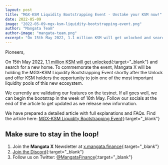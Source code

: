 ```yaml
---
layout: post
title: "MGX-KSM Liquidity Bootstrapping Event - Unstake your KSM now!"
date: 2022-05-09
image: "2022-05-09-mgx-ksm-liquidity-bootstrapping-event.png"
author: "Mangata Team"
author-image: "mangata-team.png"
excerpt: "On 15th May 2022, 1.1 million KSM will get unlocked and search for a new home. To commemorate the event, Mangata X will shortly be holding the MGX-KSM Liquidity Bootstrapping Event and offer KSM holders the opportunity to join one of the most important liquidity pools of this new ecosystem."
---
```

Pioneers,

On 15th May 2022, [1.1 million KSM will get unlocked](https://blog.mangata.finance/blog/2022-05-05-the-unlock-1-million-ksm-released-to-the-market-on-15th-may/){:target="\_blank"} and search for a new home. To commemorate the event, Mangata X will be holding the MGX-KSM Liquidity Bootstrapping Event shortly after the Unlock and offer KSM holders the opportunity to join one of the most important liquidity pools of this new ecosystem.

We currently are validating our features on the testnet. If all goes well, we can begin the bootstrap in the week of 16th May. Follow our socials at the end of the article to get updated as we release new information.

We have prepared a detailed article with full explanations and FAQs. Find the article here: [MGX-KSM Liquidity Bootstrapping Event](https://www.notion.so/MGX-KSM-Liquidity-Bootstrapping-Event-a436c93f21b54bec84e2cf71cdb49643){:target="\_blank"}


## Make sure to stay in the loop!
1. Join the **Mangata X** Newsletter at [x.mangata.finance](https://x.mangata.finance/){:target="\_blank"}
2. [Join the Discord](https://discord.gg/mangata){:target="\_blank"}
3. Follow us on Twitter: [@MangataFinance](https://twitter.com/MangataFinance){:target="\_blank"}